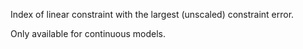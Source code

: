 Index of linear constraint with the largest (unscaled) constraint error.

Only available for continuous models.